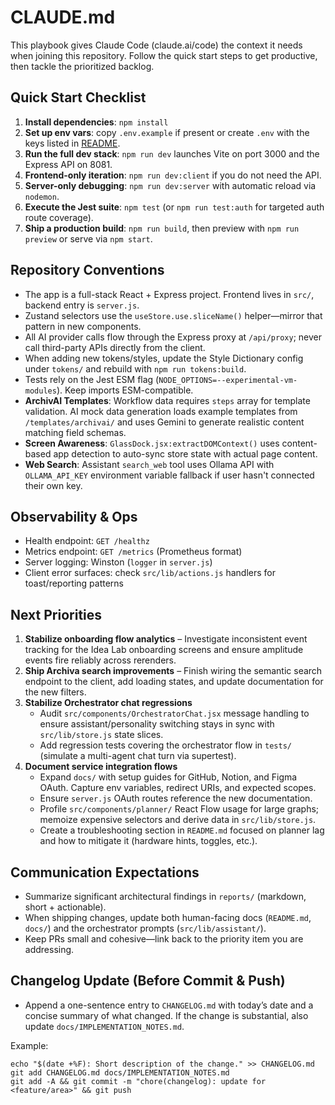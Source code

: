 # CLAUDE.md

This playbook gives Claude Code (claude.ai/code) the context it needs when joining this repository. Follow the quick start steps to get productive, then tackle the prioritized backlog.

## Quick Start Checklist
1. **Install dependencies**: `npm install`
2. **Set up env vars**: copy `.env.example` if present or create `.env` with the keys listed in [README](README.md#environment-setup).
3. **Run the full dev stack**: `npm run dev` launches Vite on port 3000 and the Express API on 8081.
4. **Frontend-only iteration**: `npm run dev:client` if you do not need the API.
5. **Server-only debugging**: `npm run dev:server` with automatic reload via `nodemon`.
6. **Execute the Jest suite**: `npm test` (or `npm run test:auth` for targeted auth route coverage).
7. **Ship a production build**: `npm run build`, then preview with `npm run preview` or serve via `npm start`.

## Repository Conventions
- The app is a full-stack React + Express project. Frontend lives in `src/`, backend entry is `server.js`.
- Zustand selectors use the `useStore.use.sliceName()` helper—mirror that pattern in new components.
- All AI provider calls flow through the Express proxy at `/api/proxy`; never call third-party APIs directly from the client.
- When adding new tokens/styles, update the Style Dictionary config under `tokens/` and rebuild with `npm run tokens:build`.
- Tests rely on the Jest ESM flag (`NODE_OPTIONS=--experimental-vm-modules`). Keep imports ESM-compatible.
- **ArchivAI Templates**: Workflow data requires `steps` array for template validation. AI mock data generation loads example templates from `/templates/archivai/` and uses Gemini to generate realistic content matching field schemas.
- **Screen Awareness**: `GlassDock.jsx:extractDOMContext()` uses content-based app detection to auto-sync store state with actual page content.
- **Web Search**: Assistant `search_web` tool uses Ollama API with `OLLAMA_API_KEY` environment variable fallback if user hasn't connected their own key.

## Observability & Ops
- Health endpoint: `GET /healthz`
- Metrics endpoint: `GET /metrics` (Prometheus format)
- Server logging: Winston (`logger` in `server.js`)
- Client error surfaces: check `src/lib/actions.js` handlers for toast/reporting patterns

## Next Priorities

1. **Stabilize onboarding flow analytics** – Investigate inconsistent event tracking for the Idea Lab onboarding screens and ensure amplitude events fire reliably across rerenders.
2. **Ship Archiva search improvements** – Finish wiring the semantic search endpoint to the client, add loading states, and update documentation for the new filters.
3. **Stabilize Orchestrator chat regressions**
   - Audit `src/components/OrchestratorChat.jsx` message handling to ensure assistant/personality switching stays in sync with `src/lib/store.js` state slices.
   - Add regression tests covering the orchestrator flow in `tests/` (simulate a multi-agent chat turn via supertest).
4. **Document service integration flows**
   - Expand `docs/` with setup guides for GitHub, Notion, and Figma OAuth. Capture env variables, redirect URIs, and expected scopes.
   - Ensure `server.js` OAuth routes reference the new documentation.
   - Profile `src/components/planner/` React Flow usage for large graphs; memoize expensive selectors and derive data in `src/lib/store.js`.
   - Create a troubleshooting section in `README.md` focused on planner lag and how to mitigate it (hardware hints, toggles, etc.).

## Communication Expectations
- Summarize significant architectural findings in `reports/` (markdown, short + actionable).
- When shipping changes, update both human-facing docs (`README.md`, `docs/`) and the orchestrator prompts (`src/lib/assistant/`).
- Keep PRs small and cohesive—link back to the priority item you are addressing.

## Changelog Update (Before Commit & Push)
- Append a one-sentence entry to `CHANGELOG.md` with today’s date and a concise summary of what changed. If the change is substantial, also update `docs/IMPLEMENTATION_NOTES.md`.

Example:
```
echo "$(date +%F): Short description of the change." >> CHANGELOG.md
git add CHANGELOG.md docs/IMPLEMENTATION_NOTES.md
git add -A && git commit -m "chore(changelog): update for <feature/area>" && git push
```
